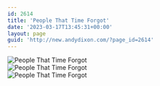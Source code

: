 ```yaml
---
id: 2614
title: 'People That Time Forgot'
date: '2023-03-17T13:45:31+00:00'
layout: page
guid: 'http://new.andydixon.com/?page_id=2614'
---
```


![People That Time Forgot](https://i0.wp.com/assets.g8x2.ldn.idrivee2-23.com/posters/People%20That%20Time%20Forgot%2001.jpg?w=1200&ssl=1 "People That Time Forgot")  
![People That Time Forgot](https://i0.wp.com/assets.g8x2.ldn.idrivee2-23.com/posters/People%20That%20Time%20Forgot%2002.jpg?w=1200&ssl=1 "People That Time Forgot")  
![People That Time Forgot](https://i0.wp.com/assets.g8x2.ldn.idrivee2-23.com/posters/People%20That%20Time%20Forgot%2003.jpg?w=1200&ssl=1 "People That Time Forgot")